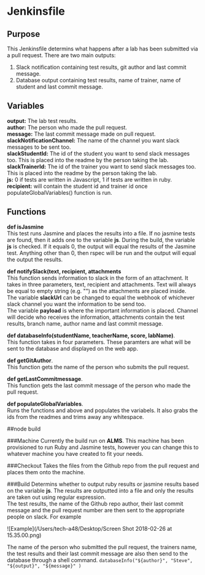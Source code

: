 # Jenkinsfile

## Purpose

This Jenkinsfile determins what happens after a lab has been submitted via a pull request. There are two main outputs:   
1. Slack notification containing test results, git author and last commit message.   
2. Database output containing test results, name of trainer, name of student and last commit message.  


## Variables

**output:** The lab test results.  
**author:** The person who made the pull request.   
**message:** The last commit message made on pull request.  
**slackNotificationChannel:** The name of the channel you want slack messages to be sent too.  
**slackStudentId:** The id of the student you want to send slack messages too. This is placed into the readme by the person taking the lab.   
**slackTrainerId:** The id of the trainer you want to send slack messages too. This is placed into the readme by the person taking the lab.   
**js:** 0 if tests are written in Javascript, 1 if tests are written in ruby.    
**recipient:** will contain the student id and trainer id once populateGlobalVariables() function is run.

## Functions

**def isJasmine**   
This test runs Jasmine and places the results into a file. If no jasmine tests are found, then it adds one to the variable **js**. During the build, the variable **js** is checked. If it equals 0, the output will equal the results of the Jasmine test. Anything other than 0, then rspec will be run and the output will equal the output the results.   

**def notifySlack(text, recipient, attachments**   
This function sends information to slack in the form of an attachment. It takes in three parameters, text, recipient and attachments. Text will always be equal to empty string (e.g. "") as the attachments are placed inside.   
The variable **slackUrl** can be changed to equal the webhook of whichever slack channel you want the information to be send too.  
The variable **payload** is where the important information is placed. Channel will decide who receives the information, attachments contain the test results, branch name, author name and last commit message.   

**def databaseInfo(studentName, teacherName, score, labName)**.  
This function takes in four parameters. These paramters are what will be sent to the database and displayed on the web app.

**def getGitAuthor**.  
This function gets the name of the person who submits the pull request.

**def getLastCommitmessage**.   
This function gets the last commit message of the person who made the pull request. 

**def populateGlobalVariables**.  
Runs the functions and above and populates the variabels. It also grabs the ids from the readmes and trims away any whitespace. 


##node build

###Machine
Currently the build run on **ALMS**. This machine has been provisioned to run Ruby and Jasmine tests, however you can change this to whatever machine you have created to fit your needs. 

###Checkout
Takes the files from the Github repo from the pull request and places them onto the machine.   

###Build
Determins whether to output ruby results or jasmine results based on the variable **js**. The results are outputted into a file and only the results are taken out using regular expression.   
The test results, the name of the Github repo author, their last commit message and the pull request number are then sent to the appropriate people on slack. For example

![Example](/Users/tech-a48/Desktop/Screen Shot 2018-02-26 at 15.35.00.png)

The name of the person who submitted the pull request, the trainers name, the test results and their last commit message are also then send to the database through a shell command. 
`databaseInfo("${author}", "Steve", "${output}", "${message}" )`





